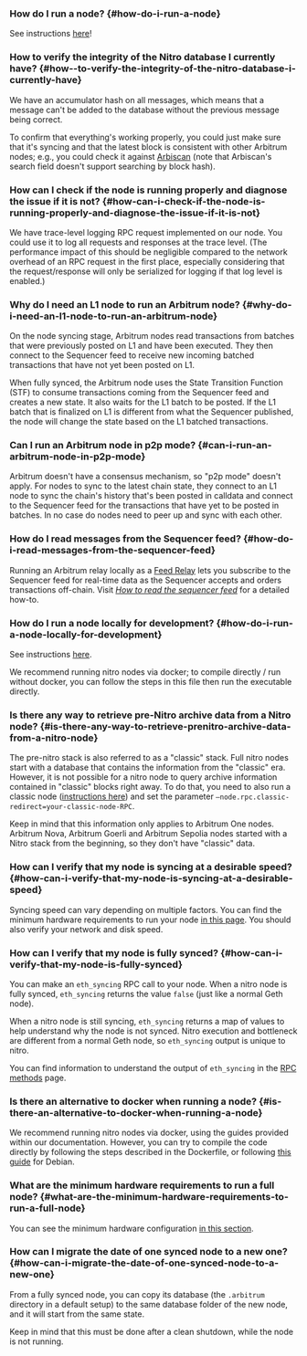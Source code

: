 ### How do I run a node? {#how-do-i-run-a-node}
<p>See instructions <a href="https://developer.arbitrum.io/node-running/how-tos/running-a-full-node">here</a>! </p>

<p></p>



### How  to verify the integrity of the Nitro database I currently have? {#how--to-verify-the-integrity-of-the-nitro-database-i-currently-have}
<p>We have an accumulator hash on all messages, which means that a message can't be added to the database without the previous message being correct. </p>

<p>To confirm that everything's working properly, you could just make sure that it's syncing and that the latest block is consistent with other Arbitrum nodes; e.g., you could check it against <a href="https://arbiscan.io/">Arbiscan</a>  (note that Arbiscan's search field doesn't support searching by block hash).</p>

<p></p>



### How can I check if the node is running properly and diagnose the issue if it is not? {#how-can-i-check-if-the-node-is-running-properly-and-diagnose-the-issue-if-it-is-not}
<p>We have trace-level logging RPC request implemented on our node. You could use it to log all requests and responses at the trace level. (The performance impact of this should be negligible compared to the network overhead of an RPC request in the first place, especially considering that the request/response will only be serialized for logging if that log level is enabled.)</p>

<p></p>



### Why do I need an L1 node to run an Arbitrum node? {#why-do-i-need-an-l1-node-to-run-an-arbitrum-node}
<p>On the node syncing stage, Arbitrum nodes read transactions from batches that were previously posted on L1 and have been executed. They then connect to the Sequencer feed to receive new incoming batched transactions that have not yet been posted on L1.</p>

<p>When fully synced, the Arbitrum node uses the State Transition Function (STF) to consume transactions coming from the Sequencer feed and creates a new state. It also waits for the L1 batch to be posted. If the L1 batch that is finalized on L1 is different from what the Sequencer published, the node will change the state based on the L1 batched transactions.</p>

<p></p>



### Can I run an Arbitrum node in p2p mode? {#can-i-run-an-arbitrum-node-in-p2p-mode}
<p>Arbitrum doesn't have a consensus mechanism, so "p2p mode" doesn't apply. For nodes to sync to the latest chain state, they connect to an L1 node to sync the chain's history that's been posted in calldata and connect to the Sequencer feed for the transactions that have yet to be posted in batches. In no case do nodes need to peer up and sync with each other.</p>



### How do I read messages from the Sequencer feed? {#how-do-i-read-messages-from-the-sequencer-feed}
<p>Running an Arbitrum relay locally as a <a href="https://developer.offchainlabs.com/node-running/how-tos/running-a-full-node#feed-relay">Feed Relay</a> lets you subscribe to the Sequencer feed for real-time data as the Sequencer accepts and orders transactions off-chain. Visit <a href='/node-running/how-tos/read-sequencer-feed'><em>How to read the sequencer feed</em></a> for a detailed how-to.</p>

<p></p>



### How do I run a node locally for development? {#how-do-i-run-a-node-locally-for-development}
<p>See instructions <a href="https://developer.arbitrum.io/node-running/how-tos/local-dev-node">here</a>.</p>

<p>We recommend running nitro nodes via docker; to compile directly / run without docker, you can follow the steps in this file then run the executable directly.</p>

<p></p>

<p></p>

<p></p>



### **Is there any way to retrieve pre-Nitro archive data from a Nitro node?** {#is-there-any-way-to-retrieve-prenitro-archive-data-from-a-nitro-node}
<p>The pre-nitro stack is also referred to as a "classic" stack. Full nitro nodes start with a database that contains the information from the "classic" era. However, it is not possible for a nitro node to query archive information contained in "classic" blocks right away. To do that, you need to also run a classic node (<a href="https://developer.arbitrum.io/node-running/how-tos/running-a-classic-node">instructions here</a>) and set the parameter <code>—node.rpc.classic-redirect=your-classic-node-RPC</code>.</p>

<p>Keep in mind that this information only applies to Arbitrum One nodes. Arbitrum Nova, Arbitrum Goerli and Arbitrum Sepolia nodes started with a Nitro stack from the beginning, so they don't have "classic" data.</p>

<p></p>



### How can I verify that my node is syncing at a desirable speed? {#how-can-i-verify-that-my-node-is-syncing-at-a-desirable-speed}
<p>Syncing speed can vary depending on multiple factors. You can find the minimum hardware requirements to run your node <a href="https://developer.arbitrum.io/node-running/how-tos/running-a-full-node#minimum-hardware-configuration">in this page</a>. You should also verify your network and disk speed.</p>

<p></p>



### How can I verify that my node is fully synced? {#how-can-i-verify-that-my-node-is-fully-synced}
<p>You can make an <code>eth_syncing</code> RPC call to your node. When a nitro node is fully synced, <code>eth_syncing</code> returns the value <code>false</code> (just like a normal Geth node).</p>

<p>When a nitro node is still syncing, <code>eth_syncing</code> returns a map of values to help understand why the node is not synced. Nitro execution and bottleneck are different from a normal Geth node, so <code>eth_syncing</code> output is unique to nitro.</p>

<p>You can find information to understand the output of <code>eth_syncing</code> in the <a href="https://docs.arbitrum.io/for-devs/concepts/differences-between-arbitrum-ethereum/rpc-methods#eth_syncing">RPC methods</a> page.</p>

<p></p>



### **Is there an alternative to docker when running a node?** {#is-there-an-alternative-to-docker-when-running-a-node}
<p>We recommend running nitro nodes via docker, using the guides provided within our documentation. However, you can try to compile the code directly by following the steps described in the Dockerfile, or following <a href="https://developer.arbitrum.io/node-running/how-tos/build-nitro-locally">this guide</a> for Debian. </p>

<p></p>



### **What are the minimum hardware requirements to run a full node?** {#what-are-the-minimum-hardware-requirements-to-run-a-full-node}
<p>You can see the minimum hardware configuration <a href="https://developer.arbitrum.io/node-running/how-tos/running-a-full-node#minimum-hardware-configuration">in this section</a>.</p>

<p></p>



### How can I migrate the date of one synced node to a new one? {#how-can-i-migrate-the-date-of-one-synced-node-to-a-new-one}
<p>From a fully synced node, you can copy its database (the <code>.arbitrum</code> directory in a default setup) to the same database folder of the new node, and it will start from the same state.</p>

<p>Keep in mind that this must be done after a clean shutdown, while the node is not running.</p>

<p></p>



